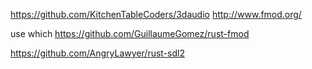 https://github.com/KitchenTableCoders/3daudio
http://www.fmod.org/

use which
https://github.com/GuillaumeGomez/rust-fmod

https://github.com/AngryLawyer/rust-sdl2
